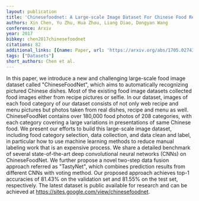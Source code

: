 ```yaml
---
layout: publication
title: 'Chinesefoodnet: A Large-scale Image Dataset For Chinese Food Recognition'
authors: Xin Chen, Yu Zhu, Hua Zhou, Liang Diao, Dongyan Wang
conference: Arxiv
year: 2017
bibkey: chen2017chinesefoodnet
citations: 82
additional_links: [{name: Paper, url: 'https://arxiv.org/abs/1705.02743'}]
tags: ["Datasets"]
short_authors: Chen et al.
---
```

In this paper, we introduce a new and challenging large-scale food image
dataset called "ChineseFoodNet", which aims to automatically recognizing
pictured Chinese dishes. Most of the existing food image datasets collected
food images either from recipe pictures or selfie. In our dataset, images of
each food category of our dataset consists of not only web recipe and menu
pictures but photos taken from real dishes, recipe and menu as well.
ChineseFoodNet contains over 180,000 food photos of 208 categories, with each
category covering a large variations in presentations of same Chinese food. We
present our efforts to build this large-scale image dataset, including food
category selection, data collection, and data clean and label, in particular
how to use machine learning methods to reduce manual labeling work that is an
expensive process. We share a detailed benchmark of several state-of-the-art
deep convolutional neural networks (CNNs) on ChineseFoodNet. We further propose
a novel two-step data fusion approach referred as "TastyNet", which combines
prediction results from different CNNs with voting method. Our proposed
approach achieves top-1 accuracies of 81.43% on the validation set and 81.55%
on the test set, respectively. The latest dataset is public available for
research and can be achieved at https://sites.google.com/view/chinesefoodnet.